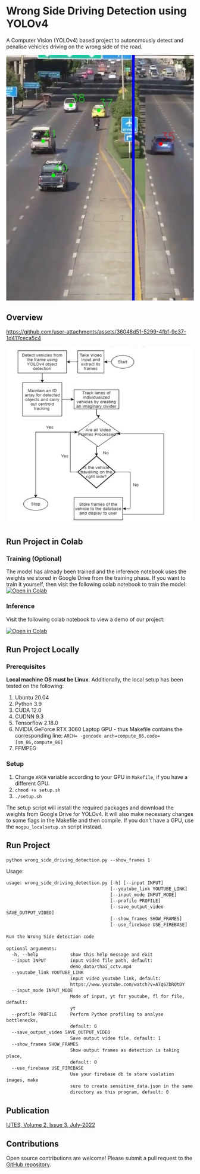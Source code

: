 # Wrong Side Driving Detection using YOLOv4

A Computer Vision (YOLOv4) based project to autonomously detect and penalise vehicles driving on the wrong side of the road.  

![alt text](screenshots/program_output.jpg)


## Overview


https://github.com/user-attachments/assets/36048d51-5299-4fbf-9c37-1d417ceca5c4


![alt text](screenshots/Methodology.jpg)


## Run Project in Colab

### Training (Optional)

The model has already been trained and the inference notebook uses the weights we stored in Google Drive from the training phase. If you want to train it yourself, then visit the following colab notebook to train the model:
[![Open in Colab](https://colab.research.google.com/assets/colab-badge.svg)](https://colab.research.google.com/github/sriramcu/yolov4_wrong_side_driving_detection/blob/master/notebooks/Training.ipynb)

### Inference
Visit the following colab notebook to view a demo of our project:  
  
[![Open in Colab](https://colab.research.google.com/assets/colab-badge.svg)](https://colab.research.google.com/github/sriramcu/yolov4_wrong_side_driving_detection/blob/master/notebooks/Yolov4_WrongSideDetection.ipynb)


## Run Project Locally

### Prerequisites

**Local machine OS must be Linux**. Additionally, the local setup has been tested on the following:

1. Ubuntu 20.04
2. Python 3.9
3. CUDA 12.0
4. CUDNN 9.3
5. Tensorflow 2.18.0
6. NVIDIA GeForce RTX 3060 Laptop GPU - thus Makefile contains the corresponding line: `ARCH= -gencode arch=compute_86,code=[sm_86,compute_86]`
7. FFMPEG

### Setup

1. Change `ARCH` variable according to your GPU in `Makefile`, if you have a different GPU.
2. `chmod +x setup.sh`  
3. `./setup.sh`  

The setup script will install the required packages and download the weights from Google Drive for YOLOv4. It will also make necessary changes to some flags in the Makefile and then compile. If you don't have a GPU, use the `nogpu_localsetup.sh` script instead.

## Run Project

`python wrong_side_driving_detection.py --show_frames 1`  

Usage:   

```python3 wrong_side_driving_detection.py -h
usage: wrong_side_driving_detection.py [-h] [--input INPUT]
                                       [--youtube_link YOUTUBE_LINK]
                                       [--input_mode INPUT_MODE]
                                       [--profile PROFILE]
                                       [--save_output_video SAVE_OUTPUT_VIDEO]
                                       [--show_frames SHOW_FRAMES]
                                       [--use_firebase USE_FIREBASE]

Run the Wrong Side detection code

optional arguments:
  -h, --help            show this help message and exit
  --input INPUT         input video file path, default:
                        demo_data/thai_cctv.mp4
  --youtube_link YOUTUBE_LINK
                        input video youtube link, default:
                        https://www.youtube.com/watch?v=ATq6ZbRQtDY
  --input_mode INPUT_MODE
                        Mode of input, yt for youtube, fl for file, default:
                        yt
  --profile PROFILE     Perform Python profiling to analyse bottlenecks,
                        default: 0
  --save_output_video SAVE_OUTPUT_VIDEO
                        Save output video file, default: 1
  --show_frames SHOW_FRAMES
                        Show output frames as detection is taking place,
                        default: 0
  --use_firebase USE_FIREBASE
                        Use your firebase db to store violation images, make
                        sure to create sensitive_data.json in the same
                        directory as this program, default: 0
```

## Publication

[IJTES, Volume 2, Issue 3, July-2022](https://mapscipub.com/download/2192/)

## Contributions

Open source contributions are welcome! Please submit a pull request to the [GitHub repository](https://github.com/sriramcu/yolov4_wrong_side_driving_detection).

